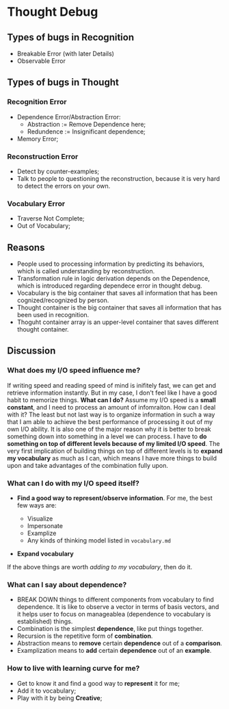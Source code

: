 # Thought Debug 

## Types of bugs in Recognition

* Breakable Error (with later Details)
* Observable Error

## Types of bugs in Thought

### Recognition Error

* Dependence Error/Abstraction Error:
	* Abstraction := Remove Dependence here;
	* Redundence := Insignificant dependence;
* Memory Error;

### Reconstruction Error

* Detect by counter-examples;
* Talk to people to questioning the reconstruction, because it is very hard to
  detect the errors on your own.

### Vocabulary Error

* Traverse Not Complete;
* Out of Vocabulary;

## Reasons

* People used to processing information by predicting its behaviors, which is called
  understanding by reconstruction. 
* Transformation rule in logic derivation depends on the Dependence, which is
  introduced regarding dependece error in thought debug.
* Vocabulary is the big container that saves all information that has been
  cognized/recognized by person.
* Thought container is the big container that saves all information that has been
  used in recognition. 
* Thoguht container array is an upper-level container that saves different thought
  container.

## Discussion

### What does my I/O speed influence me?

If writing speed and reading speed of mind is inifitely fast, we can get and
retrieve information instantly. But in my case, I don't feel like I have a good
habit to memorize things. **What can I do?** 
Assume my I/O speed is a **small constant**, and I need to process an amount of
infomraiton. How can I deal with it? The least but not last way is to organize
information in such a way that I am able to achieve the best performance of
processing it out of my own I/O ability. It is also one of the major reason why it
is better to break something down into something in a level we can process. I have
to **do something on top of different levels because of my limited I/O speed**. The
very first implication of building things on top of different levels is to **expand
my vocabulary** as much as I can, which means I have more things to build upon and
take advantages of the combination fully upon.

### What can I do with my I/O speed itself?

* **Find a good way to represent/observe information**. 
	For me, the best few ways are: 

	* Visualize
	* Impersonate
	* Examplize
	* Any kinds of thinking model listed in `vocabulary.md`

* **Expand vocabulary**

If the above things are worth *adding to my vocabulary*, then do it.

### What can I say about dependence?

* BREAK DOWN things to different components from vocabulary to find dependence. It
  is like to observe a vector in terms of basis vectors, and it helps user to focus
  on manageablea (dependence to vocabulary is established) things.
* Combination is the simplest **dependence**, like put things together.
* Recursion is the repetitive form of **combination**.
* Abstraction means to **remove** certain **dependence** out of a **comparison**.
* Examplization means to **add** certain **dependence** out of an **example**.

### How to live with learning curve for me? 

* Get to know it and find a good way to **represent** it for me;
* Add it to vocabulary;
* Play with it by being **Creative**;
